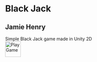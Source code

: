 # Black Jack
## Jamie Henry
Simple Black Jack game made in Unity 2D<br>
<a href="https://play.unity.com/mg/other/blackjack-9"><img src="https://image.flaticon.com/icons/png/512/726/726910.png" alt="Play Game" width="50px"/></a>
